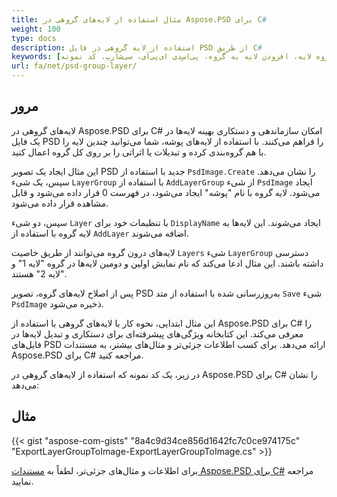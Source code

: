 ```yaml
---
title: مثال استفاده از لایه‌های گروهی در Aspose.PSD برای C#
weight: 100
type: docs
description: استفاده از لایه گروهی در فایل PSD از طریق C#
keywords: [لایه گروه، گروه لایه، افزودن لایه به گروه، پی‌اس‌دی ای‌پی‌آی، سی‌شارپ، کد نمونه]
url: fa/net/psd-group-layer/
---
```


## مرور

لایه‌های گروهی در Aspose.PSD برای C# امکان سازماندهی و دستکاری بهینه لایه‌ها در یک فایل PSD را فراهم می‌کنند. با استفاده از لایه‌های پوشه، شما می‌توانید چندین لایه را با هم گروه‌بندی کرده و تبدیلات یا اثراتی را بر روی کل گروه اعمال کنید.

این مثال ایجاد یک تصویر PSD جدید با استفاده از `PsdImage.Create` را نشان می‌دهد. سپس، یک شیء `LayerGroup` با استفاده از `AddLayerGroup` از شیء `PsdImage` ایجاد می‌شود. لایه گروه با نام "پوشه" ایجاد می‌شود، در فهرست 0 قرار داده می‌شود و قابل مشاهده قرار داده می‌شود.

سپس، دو شیء `Layer` با تنظیمات خود برای `DisplayName` ایجاد می‌شوند. این لایه‌ها به لایه گروه با استفاده از `AddLayer` اضافه می‌شوند.

لایه‌های درون گروه می‌توانند از طریق خاصیت `Layers` شیء `LayerGroup` دسترسی داشته باشند. این مثال ادعا می‌کند که نام نمایش اولین و دومین لایه‌ها در گروه "لایه 1" و "لایه 2" هستند.

پس از اصلاح لایه‌های گروه، تصویر PSD به‌روزرسانی شده با استفاده از متد `Save` شیء `PsdImage` ذخیره می‌شود.

این مثال ابتدایی، نحوه کار با لایه‌های گروهی با استفاده از Aspose.PSD برای C# را معرفی می‌کند. این کتابخانه ویژگی‌های پیشرفته‌ای برای دستکاری و تبدیل لایه‌ها در فایل‌های PSD ارائه می‌دهد. برای کسب اطلاعات جزئی‌تر و مثال‌های بیشتر، به مستندات Aspose.PSD برای C# مراجعه کنید.

در زیر، یک کد نمونه که استفاده از لایه‌های گروهی در Aspose.PSD برای C# را نشان می‌دهد:

## مثال

{{< gist "aspose-com-gists" "8a4c9d34ce856d1642fc7c0ce974175c" "ExportLayerGroupToImage-ExportLayerGroupToImage.cs" >}}

برای اطلاعات و مثال‌های جزئی‌تر، لطفاً به [مستندات Aspose.PSD برای C#](https://docs.aspose.com/psd/net/) مراجعه نمایید.
